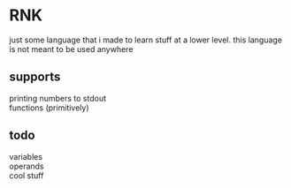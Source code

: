 # RNK
just some language that i made to learn stuff at a lower level. this language is not meant to be used anywhere

## supports
printing numbers to stdout  
functions (primitively)

## todo
variables  
operands  
cool stuff  
